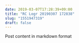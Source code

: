 ```yaml
---
date: 2019-03-07T17:28:39+09:00
title: "RC Logr 20190307 172838"
slug: "1551947319"
draft: false
---
```


Post content in markdown format
